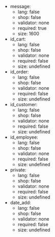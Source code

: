 * message:
    * lang: false
    * shop: false
    * validator: none
    * required: true
    * size: 1600
 * id_cart:
    * lang: false
    * shop: false
    * validator: none
    * required: false
    * size: undefined
 * id_order:
    * lang: false
    * shop: false
    * validator: none
    * required: false
    * size: undefined
 * id_customer:
    * lang: false
    * shop: false
    * validator: none
    * required: false
    * size: undefined
 * id_employee:
    * lang: false
    * shop: false
    * validator: none
    * required: false
    * size: undefined
 * private:
    * lang: false
    * shop: false
    * validator: none
    * required: false
    * size: undefined
 * date_add:
    * lang: false
    * shop: false
    * validator: none
    * required: false
    * size: undefined
